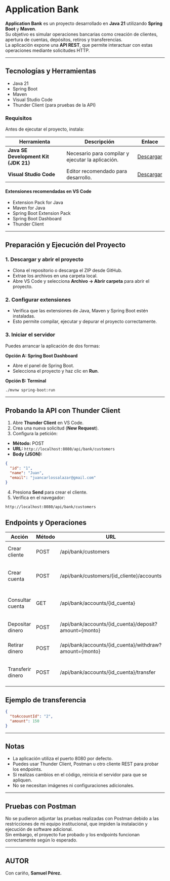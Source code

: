 # Application Bank

**Application Bank** es un proyecto desarrollado en **Java 21** utilizando **Spring Boot** y **Maven**.  
Su objetivo es simular operaciones bancarias como creación de clientes, apertura de cuentas, depósitos, retiros y transferencias.  
La aplicación expone una **API REST**, que permite interactuar con estas operaciones mediante solicitudes HTTP.

---

## Tecnologías y Herramientas

- Java 21  
- Spring Boot  
- Maven  
- Visual Studio Code  
- Thunder Client (para pruebas de la API)

### Requisitos

Antes de ejecutar el proyecto, instala:

| Herramienta | Descripción | Enlace |
|------------|-------------|-------|
| **Java SE Development Kit (JDK 21)** | Necesario para compilar y ejecutar la aplicación. | [Descargar](https://www.oracle.com/java/technologies/javase/jdk21-archive-downloads.html) |
| **Visual Studio Code** | Editor recomendado para desarrollo. | [Descargar](https://code.visualstudio.com/) |

#### Extensiones recomendadas en VS Code
- Extension Pack for Java  
- Maven for Java  
- Spring Boot Extension Pack  
- Spring Boot Dashboard  
- Thunder Client  

---

## Preparación y Ejecución del Proyecto

### 1. Descargar y abrir el proyecto
- Clona el repositorio o descarga el ZIP desde GitHub.  
- Extrae los archivos en una carpeta local.  
- Abre VS Code y selecciona **Archivo → Abrir carpeta** para abrir el proyecto.

### 2. Configurar extensiones
- Verifica que las extensiones de Java, Maven y Spring Boot estén instaladas.  
- Esto permite compilar, ejecutar y depurar el proyecto correctamente.

### 3. Iniciar el servidor
Puedes arrancar la aplicación de dos formas:

**Opción A: Spring Boot Dashboard**  
- Abre el panel de Spring Boot.  
- Selecciona el proyecto y haz clic en **Run**.

**Opción B: Terminal**
```bash
./mvnw spring-boot:run
```
---
## Probando la API con Thunder Client

1. Abre **Thunder Client** en VS Code.  
2. Crea una nueva solicitud (**New Request**).  
3. Configura la petición:

- **Método:** POST  
- **URL:** `http://localhost:8080/api/bank/customers`  
- **Body (JSON):**
```json
{
  "id": "1",
  "name": "Juan",
  "email": "juancarlossalazar@gmail.com"
}
```
4. Presiona **Send** para crear el cliente.
5. Verifica en el navegador:
```bash
http://localhost:8080/api/bank/customers
```

## Endpoints y Operaciones

| Acción             | Método | URL                                              | Detalles                                      |
|--------------------|--------|--------------------------------------------------|-----------------------------------------------|
| Crear cliente      | POST   | /api/bank/customers                              | Añade un nuevo cliente.                       |
| Crear cuenta       | POST   | /api/bank/customers/{id_cliente}/accounts        | Vincula una cuenta a un cliente existente.    |
| Consultar cuenta   | GET    | /api/bank/accounts/{id_cuenta}                   | Obtiene la información de una cuenta.         |
| Depositar dinero   | POST   | /api/bank/accounts/{id_cuenta}/deposit?amount={monto} | Incrementa el saldo de la cuenta.        |
| Retirar dinero     | POST   | /api/bank/accounts/{id_cuenta}/withdraw?amount={monto} | Disminuye el saldo de la cuenta.        |
| Transferir dinero  | POST   | /api/bank/accounts/{id_cuenta}/transfer          | Envía dinero a otra cuenta.                   |

## Ejemplo de transferencia
```json
{
  "toAccountId": "2",
  "amount": 150
}
```
---
## Notas

- La aplicación utiliza el puerto 8080 por defecto.
- Puedes usar Thunder Client, Postman u otro cliente REST para probar los endpoints.
- Si realizas cambios en el código, reinicia el servidor para que se apliquen.
- No se necesitan imágenes ni configuraciones adicionales.

---
## Pruebas con Postman

No se pudieron adjuntar las pruebas realizadas con Postman debido a las restricciones de mi equipo institucional, que impiden la instalación y ejecución de software adicional.  
Sin embargo, el proyecto fue probado y los endpoints funcionan correctamente según lo esperado.

---

## AUTOR
Con cariño, **Samuel Pérez.**
